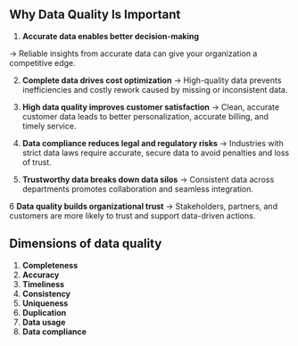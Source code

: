 ## Why Data Quality Is Important
1. **Accurate data enables better decision-making**

→ Reliable insights from accurate data can give your organization a competitive edge.

2. **Complete data drives cost optimization**
→ High-quality data prevents inefficiencies and costly rework caused by missing or inconsistent data.

3. **High data quality improves customer satisfaction**
→ Clean, accurate customer data leads to better personalization, accurate billing, and timely service.

4. **Data compliance reduces legal and regulatory risks**
→ Industries with strict data laws require accurate, secure data to avoid penalties and loss of trust.

5. **Trustworthy data breaks down data silos**
→ Consistent data across departments promotes collaboration and seamless integration.

6 **Data quality builds organizational trust**
→ Stakeholders, partners, and customers are more likely to trust and support data-driven actions.

## Dimensions of data quality

1. **Completeness**
2. **Accuracy**
3. **Timeliness**
4. **Consistency**
5. **Uniqueness**
6. **Duplication**
7. **Data usage**
8. **Data compliance**